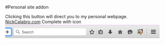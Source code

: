 #Personal site addon

Clicking this button will direct you to my personal webpage. [NickCalabro.com](http://nickcalabro.com)
Complete with icon
![alt tag](https://raw.githubusercontent.com/NickCalabs/Personal-Site-Addon/master/img/Screenshot.png)
